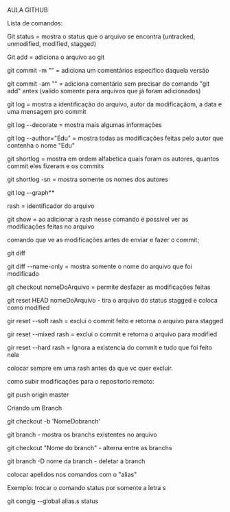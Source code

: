 AULA GITHUB	

Lista de comandos:

Git status = mostra o status que o arquivo se encontra (untracked,
unmodified, modified, stagged)

Git add = adiciona o arquivo ao git

git commit -m "" = adiciona um comentários especifico daquela versão

git commit -am "" = adiciona comentário sem precisar do comando "git add" antes (valido somente para arquivos que já foram adicionados)

git log = mostra a identificação do arquivo, autor da modificaçãom, a data e uma mensagem pro commit

git log --decorate = mostra mais algumas informações

git log --author="Edu" = mostra todas as modificações feitas pelo autor que contenha o nome "Edu"

git shortlog = mostra em ordem alfabetica quais foram os autores, quantos commit eles fizeram e os commits

git shortlog -sn = mostra somente os nomes dos autores

git log --graph**

rash = identificador do arquivo

git show = ao adicionar a rash nesse comando é possivel ver as modificações feitas no arquivo

comando que ve as modificações antes de enviar e fazer o commit;

git diff  

git diff --name-only = mostra somente o nome do arquivo que foi modificado

git checkout nomeDoArquivo = permite desfazer as modificações feitas

git reset HEAD nomeDoArquivo - tira o arquivo do status stagged e coloca como modified

gir reset --soft rash = exclui o commit feito e retorna o arquivo para stagged

gir reset --mixed rash = exclui o commit e retorna o arquivo para modified

gir reset --hard rash = Ignora a existencia do commit e tudo que foi feito nele

colocar sempre em uma rash antes da que vc quer excluir.

como subir modificações para o repositorio remoto:

git push origin master

Criando um Branch

git checkout -b 'NomeDobranch'

git branch - mostra os branchs existentes no arquivo

git checkout "Nome do branch" - alterna entre as branchs

git branch -D nome da branch - deletar a branch

colocar apelidos nos comandos com o "alias"

Exemplo: trocar o comando status por somente a letra s

git congig --global alias.s status




